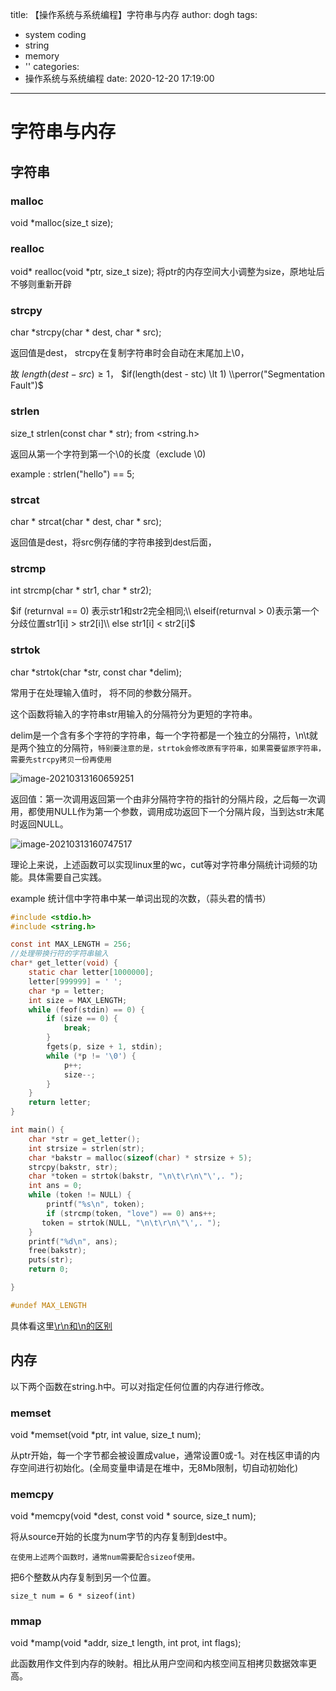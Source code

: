 title: 【操作系统与系统编程】字符串与内存
author: dogh
tags:
  - system coding
  - string
  - memory
  - ''
categories:
  - 操作系统与系统编程
date: 2020-12-20 17:19:00
---
# 字符串与内存

## 字符串

### malloc

void *malloc(size_t size);

### realloc

void* realloc(void *ptr, size_t size);
将ptr的内存空间大小调整为size，原地址后不够则重新开辟

### strcpy

char *strcpy(char * dest, char * src); 

返回值是dest， strcpy在复制字符串时会自动在末尾加上\0，

故 $length(dest - src) \ge 1$， $if(length(dest - stc) \lt 1) \\perror("Segmentation Fault")$

### strlen

size_t strlen(const char * str);        from <string.h>

返回从第一个字符到第一个\0的长度（exclude \0)

example : strlen("hello") == 5;

### strcat

char * strcat(char * dest, char * src);

返回值是dest，将src例存储的字符串接到dest后面，

### strcmp

int strcmp(char * str1, char * str2);

$if (returnval == 0) 表示str1和str2完全相同;\\ elseif(returnval > 0)表示第一个分歧位置str1[i] > str2[i]\\ else  str1[i] < str2[i]$

### strtok

char *strtok(char *str, const char *delim);

常用于在处理输入值时， 将不同的参数分隔开。

这个函数将输入的字符串str用输入的分隔符分为更短的字符串。

delim是一个含有多个字符的字符串，每一个字符都是一个独立的分隔符，\n\t就是两个独立的分隔符，`特别要注意的是，strtok会修改原有字符串，如果需要留原字符串，需要先strcpy拷贝一份再使用`

![image-20210313160659251](https://cdn.jsdelivr.net/gh/huang-github996/picture-blog/blog/image-20210313160659251.png)

返回值：第一次调用返回第一个由非分隔符字符的指针的分隔片段，之后每一次调用，都使用NULL作为第一个参数，调用成功返回下一个分隔片段，当到达str末尾时返回NULL。

![image-20210313160747517](https://cdn.jsdelivr.net/gh/huang-github996/picture-blog/blog/image-20210313160747517.png)



理论上来说，上述函数可以实现linux里的wc，cut等对字符串分隔统计词频的功能。具体需要自己实践。



example 统计信中字符串中某一单词出现的次数，（蒜头君的情书）

```c
#include <stdio.h>
#include <string.h>

const int MAX_LENGTH = 256;
//处理带换行符的字符串输入
char* get_letter(void) {
    static char letter[1000000];
    letter[999999] = ' ';
    char *p = letter;
    int size = MAX_LENGTH;
    while (feof(stdin) == 0) {
        if (size == 0) {
            break;
        }
        fgets(p, size + 1, stdin);
        while (*p != '\0') {
            p++;
            size--;
        }
    }
    return letter;
}

int main() {
    char *str = get_letter();
    int strsize = strlen(str);
    char *bakstr = malloc(sizeof(char) * strsize + 5);
    strcpy(bakstr, str);
    char *token = strtok(bakstr, "\n\t\r\n\"\',. ");
    int ans = 0;
    while (token != NULL) {
        printf("%s\n", token);
        if (strcmp(token, "love") == 0) ans++;
       token = strtok(NULL, "\n\t\r\n\"\',. ");
    }
    printf("%d\n", ans);
    free(bakstr);
    puts(str);
    return 0;

}

#undef MAX_LENGTH
```



[^在处理\n时由于windows和linux系统的差别，为了程序的鲁棒性，同时需要处理\r\n。]: windows下的点一下回车，效果是：回车换行，就是\r\n unix系统下的回车一下就是一个\n

具体看这里[\r\n和\n的区别](https://blog.csdn.net/xiaofei2010/article/details/8458605)

## 内存

以下两个函数在string.h中。可以对指定任何位置的内存进行修改。

### memset

void *memset(void *ptr, int value, size_t num);

从ptr开始，每一个字节都会被设置成value，通常设置0或-1。对在栈区申请的内存空间进行初始化。(全局变量申请是在堆中，无8Mb限制，切自动初始化)

### memcpy

void *memcpy(void *dest, const void * source, size_t num);

将从source开始的长度为num字节的内存复制到dest中。

`在使用上述两个函数时，通常num需要配合sizeof使用。`

把6个整数从内存复制到另一个位置。

`size_t num = 6 * sizeof(int)`

### mmap

void *mamp(void *addr, size_t length, int prot, int flags);

此函数用作文件到内存的映射。相比从用户空间和内核空间互相拷贝数据效率更高。